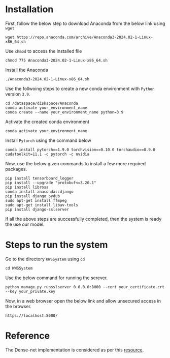 # Installation

First, follow the below step to download Anaconda from the below link using ```wget```

```
wget https://repo.anaconda.com/archive/Anaconda3-2024.02-1-Linux-x86_64.sh
```

Use ```chmod``` to access the installed file

```
chmod 775 Anaconda3-2024.02-1-Linux-x86_64.sh
```

Install the Anaconda

```
./Anaconda3-2024.02-1-Linux-x86_64.sh
```

Use the follwoing steps to create a new conda environment with ```Python``` version ```3.9```.

```
cd /dataspace/diskspace/Anaconda
conda activate your_environment_name
conda create --name your_environment_name python=3.9
```

Activate the created conda environment

```
conda activate your_environment_name
```

Install ```Pytorch``` using the command below

```
conda install pytorch==1.9.0 torchvision==0.10.0 torchaudio==0.9.0 cudatoolkit=11.1 -c pytorch -c nvidia
```

Now, use the below given commands to install a few more required packages.

```
pip install tensorboard_logger  
pip install --upgrade "protobuf<=3.20.1" 
pip install librosa     
conda install anaconda::django 
pip install django pydub
sudo apt-get install ffmpeg 
sudo apt-get install libav-tools
pip install django-sslserver
```
If all the above steps are successfully completed, then the system is ready the use our model.



# Steps to run the system

Go to the directory ```KWSSystem``` using ```cd```

``` 
cd KWSSystem
```

Use the below command for running the serever.

```
python manage.py runsslserver 0.0.0.0:8000 --cert your_certificate.crt --key your_private.key 
```

Now, in a web browser open the below link and allow unsecured access in the browser. 

```
https://localhost:8000/
```


# Reference
The Dense-net implementation  is considered as per this [resource](https://github.com/bearpaw/pytorch-classification/blob/master/models/cifar/densenet.py).





